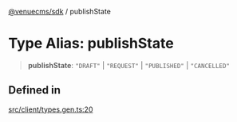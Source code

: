 [@venuecms/sdk](../wiki/Home) / publishState

# Type Alias: publishState

> **publishState**: `"DRAFT"` \| `"REQUEST"` \| `"PUBLISHED"` \| `"CANCELLED"`

## Defined in

[src/client/types.gen.ts:20](https://github.com/venuecms/sdk/blob/237fa033828e8f78d40380a5c39f6cf5abc00484/src/client/types.gen.ts#L20)
